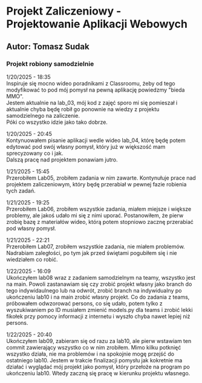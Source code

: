 # Projekt Zaliczeniowy - Projektowanie Aplikacji Webowych

## Autor: Tomasz Sudak

### Projekt robiony samodzielnie

1/20/2025 - 18:35  
Inspiruje się mocno wideo poradnikami z Classroomu, żeby od tego modyfikować to pod mój pomysł na pewną aplikację powiedzmy "bieda MMO".  
Jestem aktualnie na lab_03, mój kod z zajęć sporo mi się pomieszał i aktualnie chyba będę robił go ponownie na wiedzy z projektu samodzielnego na zaliczenie.  
Póki co wszystko idzie jako tako dobrze.

1/20/2025 - 20:45  
Kontynuowałem pisanie aplikacji wedle wideo lab_04, którę będę potem edytować pod swój własny pomysł, który już w większość mam sprecyzowany co i jak.  
Dalszą pracę nad projektem ponawiam jutro.

1/21/2025 - 15:45  
Przerobiłem Lab05, zrobiłem zadania w nim zawarte. Kontynułuje prace nad projektem zaliczeniowym, który będę przerabiał w pewnej fazie robienia tych zadań.

1/21/2025 - 19:25  
Przerobiłem Lab06, zrobiłem wszystkie zadania, miałem miejsze i większe problemy, ale jakoś udało mi się z nimi uporać. Postanowiłem, że pierw zrobię bazę z materiałów wideo, którą potem stopniowo zacznę przerabiać pod własny pomysł.

1/21/2025 - 22:21  
Przerobiłem Lab07, zrobiłem wszystkie zadania, nie miałem problemów. Nadrabiam zaległości, po tym jak przed świętami pogubiłem się i nie wiedziałem co robić.

1/22/2025 - 16:09  
Ukończyłem lab08 wraz z zadaniem samodzielnym na teamy, wszystko jest na main. Powoli zastanawiam się czy zrobić projekt własny jako branch do tego indywidaulnego lub na odwrót, zrobić branch na indywidualny po ukończeniu lab10 i na main zrobić własny projekt. Co do zadania z teams, próbowałem odwzorować persons, co się udało, potem tylko z wyszukiwaniem po ID musiałem zmienić models.py dla teams i zrobić lekki fikołek przy pomocy informacji z internetu i wyszło chyba nawet lepiej niż persons.

1/22/2025 - 20:40  
Ukończyłem lab09, zabieram się od razu za lab10, ale pierw wstawiam ten commit zawierający wszystko co w nim zrobiłem. Mimo kilku potknięć wszystko działa, nie ma problemów i na spokojnie mogę przejść do ostatniego lab10. Jestem w trakcie finalizacji pomysłu jak kokretnie ma działać i wyglądać mój projekt jako pomysł, który przełoże na program po ukończeniu lab10. Wtedy zaczną się pracę w kierunku projektu własnego.  


